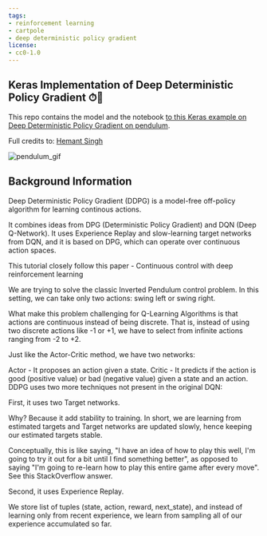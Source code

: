 ```yaml
---
tags:
- reinforcement learning
- cartpole
- deep deterministic policy gradient
license:
- cc0-1.0
---
```

 
## Keras Implementation of Deep Deterministic Policy Gradient ⏱🤖 
This repo contains the model and the notebook [to this Keras example on Deep Deterministic Policy Gradient on pendulum](https://keras.io/examples/rl/ddpg_pendulum/).

Full credits to: [Hemant Singh](https://github.com/amifunny)

![pendulum_gif](https://i.imgur.com/eEH8Cz6.gif)

## Background Information 
Deep Deterministic Policy Gradient (DDPG) is a model-free off-policy algorithm for learning continous actions.

It combines ideas from DPG (Deterministic Policy Gradient) and DQN (Deep Q-Network). It uses Experience Replay and slow-learning target networks from DQN, and it is based on DPG, which can operate over continuous action spaces.

This tutorial closely follow this paper - Continuous control with deep reinforcement learning

We are trying to solve the classic Inverted Pendulum control problem. In this setting, we can take only two actions: swing left or swing right.

What make this problem challenging for Q-Learning Algorithms is that actions are continuous instead of being discrete. That is, instead of using two discrete actions like -1 or +1, we have to select from infinite actions ranging from -2 to +2.

Just like the Actor-Critic method, we have two networks:

Actor - It proposes an action given a state.
Critic - It predicts if the action is good (positive value) or bad (negative value) given a state and an action.
DDPG uses two more techniques not present in the original DQN:

First, it uses two Target networks.

Why? Because it add stability to training. In short, we are learning from estimated targets and Target networks are updated slowly, hence keeping our estimated targets stable.

Conceptually, this is like saying, "I have an idea of how to play this well, I'm going to try it out for a bit until I find something better", as opposed to saying "I'm going to re-learn how to play this entire game after every move". See this StackOverflow answer.

Second, it uses Experience Replay.

We store list of tuples (state, action, reward, next_state), and instead of learning only from recent experience, we learn from sampling all of our experience accumulated so far. 


